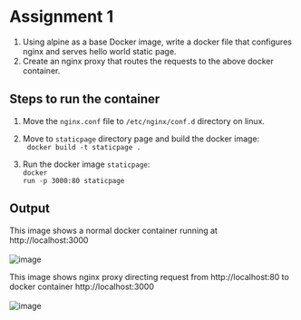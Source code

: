 # Assignment 1

1. Using alpine as a base Docker image, write a docker file that configures nginx and serves hello world static page.
2. Create an nginx proxy that routes the requests to the above docker container.


## Steps to run the container
1. Move the <code>nginx.conf</code> file to <code>/etc/nginx/conf.d</code> directory on linux.

2. Move to <code>staticpage</code> directory page and build the docker image:<br>
<code> docker build -t staticpage . </code>

3. Run the docker image <code>staticpage</code>:<br>
<code>docker run -p 3000:80 staticpage</code>

## Output
This image shows a normal docker container running at http://localhost:3000 <br> <br>
![image](https://user-images.githubusercontent.com/55397457/153576453-51402ba8-c2bc-4c64-b19e-6ff03a1db654.png)

This image shows nginx proxy directing request from http://localhost:80 to docker container http://localhost:3000 <br> <br>
![image](https://user-images.githubusercontent.com/55397457/153576549-07b3d250-8092-466d-a41c-277d56612afe.png)
